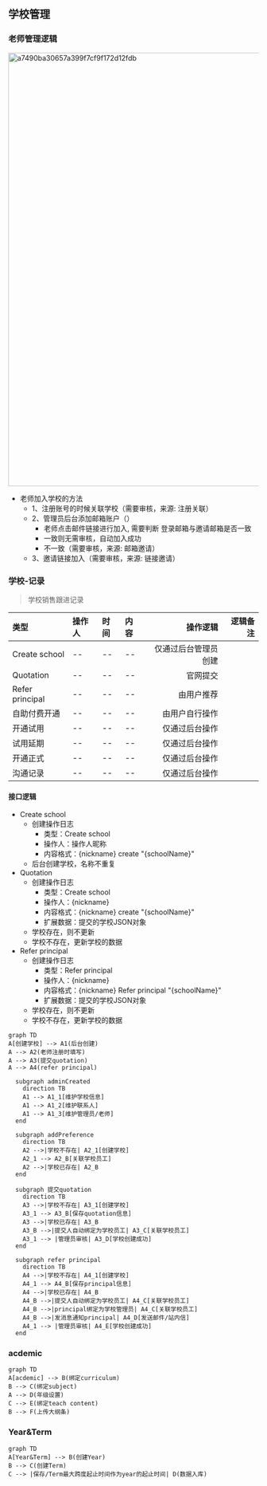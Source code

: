 ## 学校管理


### 老师管理逻辑
<img width="870" alt="a7490ba30657a399f7cf9f172d12fdb" src="https://user-images.githubusercontent.com/1272280/174215231-61eb726a-96a9-4d80-b07f-2a7001678ad6.png">

- 老师加入学校的方法
  - 1、注册账号的时候关联学校（需要审核，来源: 注册关联）
  - 2、管理员后台添加邮箱账户（）
    - 老师点击邮件链接进行加入, 需要判断 登录邮箱与邀请邮箱是否一致
    - 一致则无需审核，自动加入成功
    - 不一致（需要审核，来源: 邮箱邀请）
  - 3、邀请链接加入（需要审核，来源: 链接邀请）

### 学校-记录
> 学校销售跟进记录

| 类型 | 操作人 | 时间 | 内容 | 操作逻辑 | 逻辑备注 |
| :-- | :-- | :-- | :-- | --: | --: |
| Create school | -- | -- | -- | 仅通过后台管理员创建 |
| Quotation | -- | -- | --  | 官网提交 |
| Refer principal | -- | -- | -- | 由用户推荐 |
| 自助付费开通 | -- | -- | -- | 由用户自行操作 |
| 开通试用 | -- | -- | -- | 仅通过后台操作 |
| 试用延期 | -- | -- | -- | 仅通过后台操作 |
| 开通正式 | -- | -- | -- | 仅通过后台操作 |
| 沟通记录 | -- | -- | -- | 仅通过后台操作 |

#### 接口逻辑
- Create school
  - 创建操作日志
    - 类型：Create school
    - 操作人：操作人昵称
    - 内容格式：{nickname} create "{schoolName}"
  - 后台创建学校，名称不重复
- Quotation
  - 创建操作日志
    - 类型：Create school
    - 操作人：{nickname}
    - 内容格式：{nickname} create "{schoolName}"
    - 扩展数据：提交的学校JSON对象
  - 学校存在，则不更新
  - 学校不存在，更新学校的数据
- Refer principal
  - 创建操作日志
    - 类型：Refer principal
    - 操作人：{nickname}
    - 内容格式：{nickname} Refer principal "{schoolName}"
    - 扩展数据：提交的学校JSON对象
  - 学校存在，则不更新
  - 学校不存在，更新学校的数据



```mermaid
graph TD
A[创建学校] --> A1(后台创建)
A --> A2(老师注册时填写)
A --> A3(提交quotation)
A --> A4(refer principal)

  subgraph adminCreated
    direction TB
    A1 --> A1_1[维护学校信息]
    A1 --> A1_2[维护联系人]
    A1 --> A1_3[维护管理员/老师]
  end

  subgraph addPreference
    direction TB
    A2 -->|学校不存在| A2_1[创建学校] 
    A2_1 --> A2_B[关联学校员工]
    A2 -->|学校已存在| A2_B
  end

  subgraph 提交quotation
    direction TB
    A3 -->|学校不存在| A3_1[创建学校] 
    A3_1 --> A3_B[保存quotation信息]
    A3 -->|学校已存在| A3_B
    A3_B -->|提交人自动绑定为学校员工| A3_C[关联学校员工]
    A3_1 --> |管理员审核| A3_D[学校创建成功]
  end
  
  subgraph refer principal
    direction TB
    A4 -->|学校不存在| A4_1[创建学校] 
    A4_1 --> A4_B[保存principal信息]
    A4 -->|学校已存在| A4_B
    A4_B -->|提交人自动绑定为学校员工| A4_C[关联学校员工]
    A4_B -->|principal绑定为学校管理员| A4_C[关联学校员工]
    A4_B -->|发消息通知principal| A4_D[发送邮件/站内信]
    A4_1 --> |管理员审核| A4_E[学校创建成功]
  end
```

### acdemic

```mermaid
graph TD
A[acdemic] --> B(绑定curriculum)
B --> C(绑定subject)
A --> D(年级设置)
C --> E(绑定teach content)
B --> F(上传大纲条)

```


### Year&Term

```mermaid
graph TD
A[Year&Term] --> B(创建Year)
B --> C(创建Term)
C --> |保存/Term最大跨度起止时间作为year的起止时间| D(数据入库)


```
